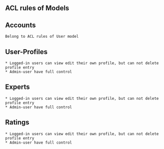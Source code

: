 ACL rules of Models
------------------- 
## Accounts
```angular2html
Belong to ACL rules of User model 
```

## User-Profiles
```angular2html
* Logged-in users can view edit their own profile, but can not delete profile entry 
* Admin-user have full control

```

## Experts
```angular2html
* Logged-in users can view edit their own profile, but can not delete profile entry 
* Admin-user have full control
```

## Ratings
```angular2html
* Logged-in users can view edit their own profile, but can not delete profile entry 
* Admin-user have full control
```
